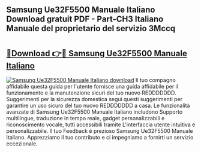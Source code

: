 ## Samsung Ue32F5500 Manuale Italiano Download gratuit PDF - Part-CH3 Italiano Manuale del proprietario del servizio 3Mccq

# <h2><a href="http://dfee0hz.blite.top/?on=Samsung+Ue32F5500+Manuale+Italiano">🔗Download 👉🔴 Samsung Ue32F5500 Manuale Italiano</a></h2>

[![Samsung Ue32F5500 Manuale Italiano download](https://i.imgur.com/lujVjoI.png)](http://dfee0hz.blite.top/?on=Samsung+Ue32F5500+Manuale+Italiano)
Il tuo compagno affidabile questa guida per l'utente fornisce una guida affidabile per il funzionamento e la manutenzione sicuri del tuo nuovo REDDDDDDD. Suggerimenti per la sicurezza domestica segui questi suggerimenti per garantire un uso sicuro del tuo nuovo REDDDDDDD a casa. Le funzionalità avanzate di Samsung Ue32F5500 Manuale Italiano includono Supporto multilingue, traduzione in tempo reale, gadget personalizzabili e riconoscimento vocale, tutti accessibili tramite L'interfaccia utente intuitiva e personalizzabile. Il tuo Feedback è prezioso Samsung Ue32F5500 Manuale Italiano. Apprezziamo il tuo contributo e ci impegniamo a fornirti un servizio eccezionale.
